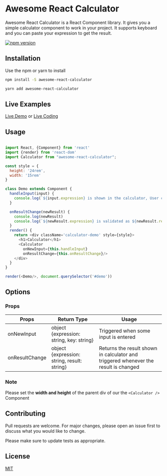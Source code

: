 # Awesome React Calculator

Awesome React Calculator is a React Component library. It gives you a simple calculator component to work in your project. It supports keyboard and you can paste your expression to get the result.


[![npm version](https://img.shields.io/badge/npm-1.0.7-blue.svg)](https://www.npmjs.com/package/awesome-react-calculator)

## Installation

Use the npm or yarn to install

```bash
npm install -S awesome-react-calculator
```
```bash
yarn add awesome-react-calculator
```

## Live Examples

[Live Demo](https://csb-ncxvw.netlify.com/) or [Live Coding](https://codesandbox.io/embed/loving-bird-ncxvw)


## Usage

```javascript

import React, {Component} from 'react'
import {render} from 'react-dom'
import Calculator from "awesome-react-calculator";

const style = {
  height: '24rem',
  width: '15rem'
}

class Demo extends Component {
  handleInput(input) {
    console.log(`${input.expression} is shown in the calculator, User clicked the ${input.key}`)
  }

  onResultChange(newResult) {
    console.log(newResult)
    console.log(`${newResult.expression} is validated as ${newResult.result} `)
  }
  render() {
    return <div className='calculator-demo' style={style}>
      <h1>Calculator</h1>
      <Calculator
        onNewInput={this.handleInput}
        onResultChange={this.onResultChange}/>
    </div>
  }
}

render(<Demo/>, document.querySelector('#demo'))
```
## Options

### Props
| Props  | Return Type   | Usage |
|---|---|--- |
| onNewInput  | object {expression: string, key: string} | Triggered when some input is entered|
| onResultChange  | object {expression: string, result: string}  | Returns the result shown in calculator and triggered whenever the result is changed|


### Note

Please set the **width and height** of the parent div of our the `<Calculator />` Component


## Contributing
Pull requests are welcome. For major changes, please open an issue first to discuss what you would like to change.

Please make sure to update tests as appropriate.

## License
[MIT](https://choosealicense.com/licenses/mit/)
